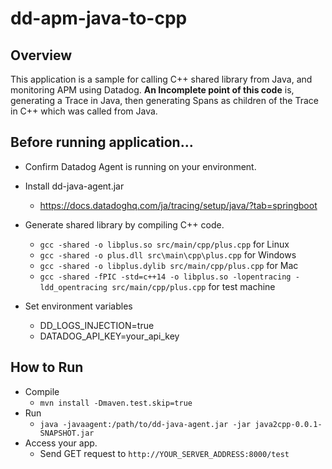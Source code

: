 # dd-apm-java-to-cpp

## Overview
This application is a sample for calling C++ shared library from Java, and monitoring APM using Datadog.
**An Incomplete point of this code** is, generating a Trace in Java, then generating Spans as children of the Trace in C++ which was called from Java.

## Before running application...

* Confirm Datadog Agent is running on your environment.

* Install dd-java-agent.jar
  * https://docs.datadoghq.com/ja/tracing/setup/java/?tab=springboot

* Generate shared library by compiling C++ code.
  * `gcc -shared -o libplus.so src/main/cpp/plus.cpp` for Linux
  * `gcc -shared -o plus.dll src\main\cpp\plus.cpp` for Windows
  * `gcc -shared -o libplus.dylib src/main/cpp/plus.cpp` for Mac
  * `gcc -shared -fPIC -std=c++14 -o libplus.so -lopentracing -ldd_opentracing src/main/cpp/plus.cpp` for test machine

* Set environment variables
  * DD_LOGS_INJECTION=true
  * DATADOG_API_KEY=your_api_key

## How to Run
  * Compile
    * `mvn install -Dmaven.test.skip=true`
  * Run
    * `java -javaagent:/path/to/dd-java-agent.jar -jar java2cpp-0.0.1-SNAPSHOT.jar`
  * Access your app.
    * Send GET request to `http://YOUR_SERVER_ADDRESS:8000/test`

